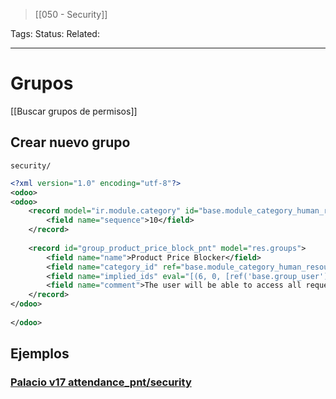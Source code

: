 > [[050 - Security]]

Tags: 
Status: 
Related: 

___
# Grupos
[[Buscar grupos de permisos]]
## Crear nuevo grupo
`security/`
```xml
<?xml version="1.0" encoding="utf-8"?>  
<odoo>  
<odoo>  
    <record model="ir.module.category" id="base.module_category_human_resources_employees">  
        <field name="sequence">10</field>  
    </record>  
  
    <record id="group_product_price_block_pnt" model="res.groups">  
        <field name="name">Product Price Blocker</field>  
        <field name="category_id" ref="base.module_category_human_resources_employees"/>  
        <field name="implied_ids" eval="[(6, 0, [ref('base.group_user')])]"/>  
        <field name="comment">The user will be able to access all requests and approve/refuse them.</field>  
    </record>  
</odoo>  
  
</odoo>
```

## Ejemplos
### [Palacio v17 attendance_pnt/security]()
